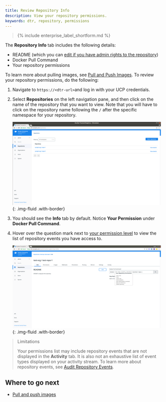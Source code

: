 ```yaml
---
title: Review Repository Info
description: View your repository permissions.
keywords: dtr, repository, permissions
---
```


>{% include enterprise_label_shortform.md %}

The **Repository Info** tab includes the following details:
   *  README (which you can [edit if you have admin rights to the repository](../../admin/manage-users/permission-levels.md#team-permission-levels))
   *  Docker Pull Command
   *  Your repository permissions

To learn more about pulling images, see [Pull and Push Images](pull-and-push-images.md). To review your repository permissions, do the following:

1.  Navigate to `https://<dtr-url>`and log in with your UCP credentials.

2. Select **Repositories** on the left navigation pane, and then click on the name of the repository that you want to view. Note that you will have to click on the repository name following the `/` after the specific namespace for your repository.

    ![](../../images/tag-pruning-0.png){: .img-fluid .with-border}

3. You should see the **Info** tab by default. Notice **Your Permission** under **Docker Pull Command**.

4. Hover over the question mark next to [your permission level](../../admin/manage-users/permission-levels.md) to view the list of repository events you have access to.
	
    ![](../../images/manage-repo-events-2.png){: .img-fluid .with-border}

> Limitations
>
> Your permissions list may include repository events that are not displayed in the **Activity** tab. It is also not an exhaustive list of event types displayed on your activity stream. To learn more about repository events, see [Audit Repository Events](../audit-repository-events).

## Where to go next

- [Pull and push images](pull-and-push-images.md)
